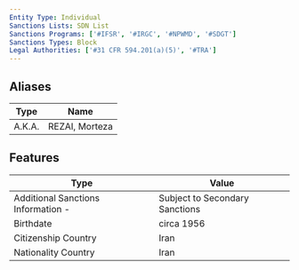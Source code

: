 ```yaml
---
Entity Type: Individual
Sanctions Lists: SDN List
Sanctions Programs: ['#IFSR', '#IRGC', '#NPWMD', '#SDGT']
Sanctions Types: Block
Legal Authorities: ['#31 CFR 594.201(a)(5)', '#TRA']
---
```


## Aliases
| Type  | Name      | 
|-------|-----------|
| A.K.A. | REZAI, Morteza |

## Features
| Type  | Value      |
|-------|------------|
| Additional Sanctions Information - | Subject to Secondary Sanctions |
| Birthdate | circa 1956 |
| Citizenship Country | Iran |
| Nationality Country | Iran |
